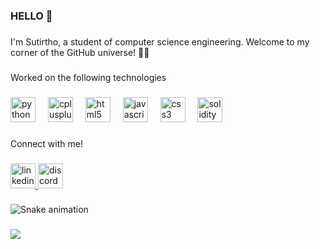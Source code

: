 <h3 align="left">HELLO 👋</h3>

###

<p align="left">I'm Sutirtho, a student of computer science engineering. Welcome to my corner of the GitHub universe! 👨‍💻</p>

###

<p align="left"></p>

###

<p align="left">Worked on the following technologies</p>

###

<div align="left">
  <img src="https://cdn.jsdelivr.net/gh/devicons/devicon/icons/python/python-original.svg" height="40" alt="python logo"  />
  <img width="12" />
  <img src="https://cdn.jsdelivr.net/gh/devicons/devicon/icons/cplusplus/cplusplus-original.svg" height="40" alt="cplusplus logo"  />
  <img width="12" />
  <img src="https://cdn.jsdelivr.net/gh/devicons/devicon/icons/html5/html5-original.svg" height="40" alt="html5 logo"  />
  <img width="12" />
  <img src="https://cdn.jsdelivr.net/gh/devicons/devicon/icons/javascript/javascript-original.svg" height="40" alt="javascript logo"  />
  <img width="12" />
  <img src="https://cdn.jsdelivr.net/gh/devicons/devicon/icons/css3/css3-original.svg" height="40" alt="css3 logo"  />
  <img width="12" />
  <img src="https://cdn.jsdelivr.net/gh/devicons/devicon/icons/solidity/solidity-original.svg" height="40" alt="solidity logo"  />
</div>

###

<p align="left">Connect with me!</p>

###

<div align="left">
  <a href="https://www.linkedin.com/in/sutirtho-chakravorty-239214231/" target="_blank">
    <img src="https://img.shields.io/static/v1?message=LinkedIn&logo=linkedin&label=&color=0077B5&logoColor=white&labelColor=&style=for-the-badge" height="40" alt="linkedin logo"  />
  </a>
  <a href="discordapp.com/users/775212302358020106" target="_blank">
    <img src="https://img.shields.io/static/v1?message=Discord&logo=discord&label=&color=7289DA&logoColor=white&labelColor=&style=for-the-badge" height="40" alt="discord logo"  />
  </a>
</div>

###

<img src="https://raw.githubusercontent.com/Sutirtho9/Sutirtho9/output/snake.svg" alt="Snake animation" />

###

<div align="left">
  <img src="https://visitor-badge.laobi.icu/badge?page_id=Sutirtho9.Sutirtho9&left_color=blue&right_color=greenyellow"  />
</div>

###
